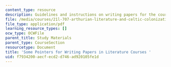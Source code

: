 ```yaml
---
content_type: resource
description: Guidelines and instructions on writing papers for the course.
file: /media/courses/21l-707-arthurian-literature-and-celtic-colonization-spring-2005/f7934200aecfecd2d746ad920105fe1d_so_poi_wri_pa_lit.pdf
file_type: application/pdf
learning_resource_types: []
ocw_type: OCWFile
parent_title: Study Materials
parent_type: CourseSection
resourcetype: Document
title: 'Some Pointers for Writing Papers in Literature Courses '
uid: f7934200-aecf-ecd2-d746-ad920105fe1d
---
```

